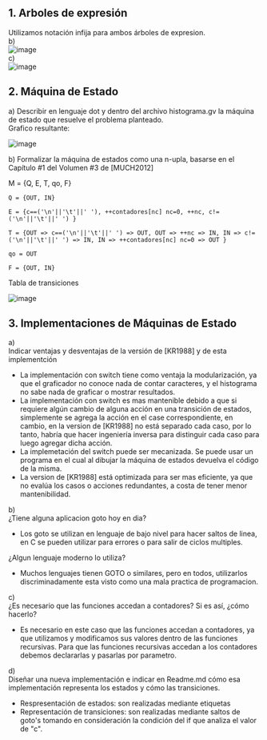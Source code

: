 ## 1. Arboles de expresión
Utilizamos notación infija para ambos árboles de expresion.  
	b)  
  				![image](https://user-images.githubusercontent.com/82005945/125212785-0dcd8580-e286-11eb-98e9-8f2d3f7706f2.png)  
	c)  
				![image](https://user-images.githubusercontent.com/82005945/125212800-2d64ae00-e286-11eb-99ab-6afb62bc17eb.png)

## 2. Máquina de Estado

  a) Describir en lenguaje dot y dentro del archivo histograma.gv la máquina de estado que resuelve el problema planteado.  
  Grafico resultante:  
    
  ![image](https://user-images.githubusercontent.com/82005945/125221973-7d03a380-e29f-11eb-846d-7194a35257c5.png)

  
  b) Formalizar la máquina de estados como una n-upla, basarse en el Capítulo #1 del Volumen #3 de [MUCH2012]  
    
  M = {Q, E, T, qo, F}
  
 	Q = {OUT, IN}
	
	E = {c==('\n'||'\t'||' '), ++contadores[nc] nc=0, ++nc, c!=('\n'||'\t'||' ') }
	
	T = {OUT => c==('\n'||'\t'||' ') => OUT, OUT => ++nc => IN, IN => c!=('\n'||'\t'||' ') => IN, IN => ++contadores[nc] nc=0 => OUT }
	
	qo = OUT
	
	F = {OUT, IN}
	

Tabla de transiciones

![image](https://user-images.githubusercontent.com/82044738/125221765-21391a80-e29f-11eb-8215-c5031120a52b.png)



## 3. Implementaciones de Máquinas de Estado

a)  
Indicar ventajas y desventajas de la versión de [KR1988] y de esta implementción
- La implementación con switch tiene como ventaja la modularización, ya que el graficador no conoce nada de contar caracteres, y el histograma no sabe nada de graficar o mostrar resultados.
- La implementación con switch es mas mantenible debido a que si requiere algún cambio de alguna acción en una transición de estados, simplemente se agrega la acción en el case correspondiente, en cambio, en la version de [KR1988] no está separado cada caso, por lo tanto, habría que hacer ingeniería inversa para distinguir cada caso para luego agregar dicha acción.
- La implemetación del switch puede ser mecanizada. Se puede usar un programa en el cual al dibujar la máquina de estados devuelva el código de la misma.
- La version de [KR1988] está optimizada para ser mas eficiente, ya que no evalúa los casos o acciones redundantes, a costa de tener menor mantenibilidad.

b)  
¿Tiene alguna aplicacion goto hoy en dia?

- Los goto se utilizan en lenguaje de bajo nivel para hacer saltos de linea, en C se pueden utilizar para errores o para salir de ciclos multiples. 
	
¿Algun lenguaje moderno lo utiliza?

- Muchos lenguajes tienen GOTO o similares, pero en todos, utilizarlos discriminadamente esta visto como una mala practica de programacion.

c)  
¿Es necesario que las funciones accedan a contadores? Si es así, ¿cómo hacerlo?
-	Es necesario en este caso que las funciones accedan a contadores, ya que utilizamos y modificamos sus valores dentro de las funciones recursivas. Para
que las funciones recursivas accedan a los contadores debemos declararlas y pasarlas por parametro. 
  
d)  
Diseñar una nueva implementación e indicar en Readme.md cómo esa implementación representa los estados y cómo las transiciones.  
- Respresentación de estados: son realizadas mediante etiquetas
- Representación de transiciones: son realizadas mediante saltos de goto's tomando en consideración la condición del if que analiza el valor de "c".  
  